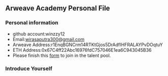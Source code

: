 ## Arweave Academy Personal File

### Personal information

- github account:winzzy12
- Email:wirasaputra300@gmail.com
- Arweave Address:r1EnqBGNCrm14RTKtGjos5DrAdfIHFRALAYPvDOqtuY
- ETH Address:0x67C4ff22Abc16976fdC757046E1ea6C943045B36
- Please finish this [form](https://docs.google.com/forms/d/e/1FAIpQLSfWA5fIIcBgmRppm3jNz5vmf9Mai_QMVil-2pO4r7YKn_Zhtw/viewform?usp=sf_link) to join in the talent pool.

### Introduce Yourself
